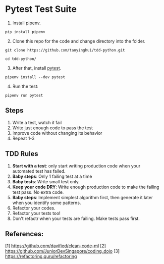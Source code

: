 # Pytest Test Suite
1. Install [pipenv](https://pipenv.readthedocs.io/en/latest/). 
```shell
pip install pipenv
```

2. Clone this repo for the code and change directory into the folder.

```shell
git clone https://github.com/tanyinghui/tdd-python.git

cd tdd-python/
```

3. After that, install [pytest](https://docs.pytest.org/en/stable/).
```shell
pipenv install --dev pytest
```

4. Run the test:
```shell
pipenv run pytest
```

## Steps
1. Write a test, watch it fail
2. Write just enough code to pass the test
3. Improve code without changing its behavior
4. Repeat 1-3

## TDD Rules
1. **Start with a test**: only start writing production code when your automated test has failed.
2. **Baby steps**: Only 1 failing test at a time
3. **Baby tests**: Write small test only.
4. **Keep your code DRY**: Write enough production code to make the failing test pass. No extra code.
5. **Baby steps**: Implement simplest algorithm first, then generate it later when you identify some patterns.
6. Refactor your codes.
7. Refactor your tests too!
8. Don't refactr when your tests are failing. Make tests pass first.


## References:
[1] https://github.com/davified/clean-code-ml
[2] https://github.com/JuniorDevSingapore/coding_dojo
[3] https://refactoring.guru/refactoring 